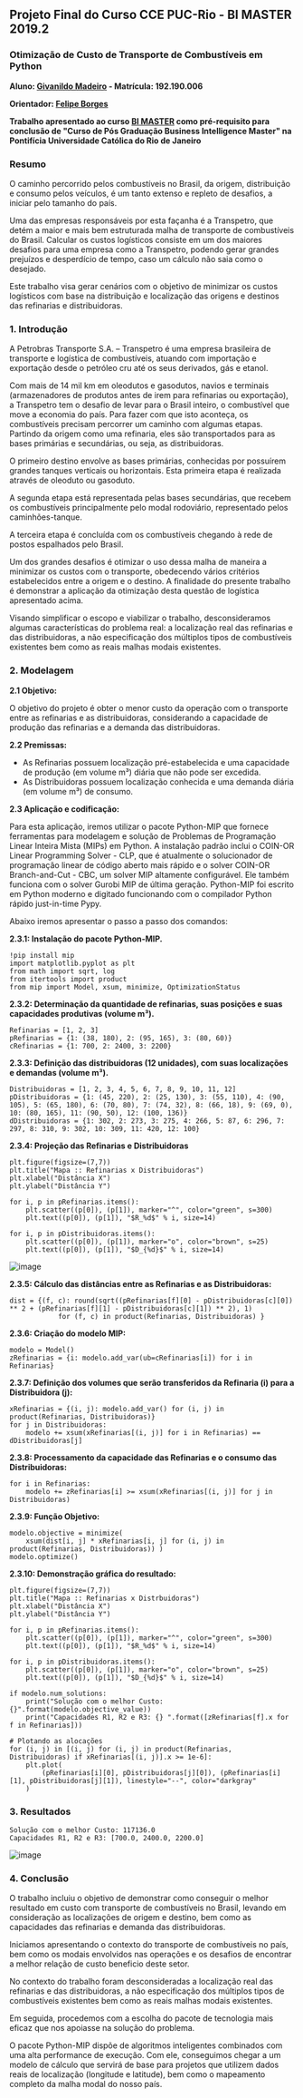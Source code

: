 ## Projeto Final do Curso CCE PUC-Rio - BI MASTER 2019.2

### Otimização de Custo de Transporte de Combustíveis em Python

**Aluno: [Givanildo Madeiro](https://github.com/givanildomadeiro) - Matrícula: 192.190.006**

**Orientador: [Felipe Borges](https://github.com/FelipeBorgesC)**

**Trabalho apresentado ao curso [BI MASTER](https://ica.puc-rio.ai/es/bi-master-es/) como pré-requisito para conclusão de "Curso de Pós Graduação Business Intelligence Master" na Pontifícia Universidade Católica do Rio de Janeiro**


### **Resumo**

O caminho percorrido pelos combustíveis no Brasil, da origem, distribuição e consumo pelos veículos, é um tanto extenso e repleto de desafios, a iniciar pelo tamanho do país. 

Uma das empresas responsáveis por esta façanha é a Transpetro, que detém a maior e mais bem estruturada malha de transporte de combustíveis do Brasil. 
Calcular os custos logísticos consiste em um dos maiores desafios para uma empresa como a Transpetro, podendo gerar grandes prejuízos e desperdício de tempo, caso um cálculo não saia como o desejado.

Este trabalho visa gerar cenários com o objetivo de minimizar os custos logísticos com base na distribuição e localização das origens e destinos das refinarias e distribuidoras.


### **1. Introdução**

A Petrobras Transporte S.A. – Transpetro é uma empresa brasileira de transporte e logística de combustíveis, atuando com importação e exportação desde o petróleo cru até os seus derivados, gás e etanol.

Com mais de 14 mil km em oleodutos e gasodutos, navios e terminais (armazenadores de produtos antes de irem para refinarias ou exportação), a Transpetro tem o desafio de levar para o Brasil inteiro, o combustível que move a economia do país.
Para fazer com que isto aconteça, os combustíveis precisam percorrer um caminho com algumas etapas. Partindo da origem como uma refinaria, eles são transportados para as bases primárias e secundárias, ou seja, as distribuidoras. 

O primeiro destino envolve as bases primárias, conhecidas por possuírem grandes tanques verticais ou horizontais. Esta primeira etapa é realizada através de oleoduto ou gasoduto. 

A segunda etapa está representada pelas bases secundárias, que recebem os combustíveis principalmente pelo modal rodoviário, representado pelos caminhões-tanque.

A terceira etapa é concluída com os combustíveis chegando à rede de postos espalhados pelo Brasil. 

Um dos grandes desafios é otimizar o uso dessa malha de maneira a minimizar os custos com o transporte, obedecendo vários critérios estabelecidos entre a origem e o destino.
A finalidade do presente trabalho é demonstrar a aplicação da otimização desta questão de logística apresentado acima.

Visando simplificar o escopo e viabilizar o trabalho, desconsideramos algumas características do problema real: a localização real das refinarias e das distribuidoras, a não especificação dos múltiplos tipos de combustíveis existentes bem como as reais malhas modais existentes.


### **2. Modelagem**

**2.1 Objetivo:**

O objetivo do projeto é obter o menor custo da operação com o transporte entre as refinarias e as distribuidoras, considerando a capacidade de produção das refinarias e a demanda das distribuidoras.

**2.2 Premissas:**

- As Refinarias possuem localização pré-estabelecida e uma capacidade de produção (em volume m³) diária que não pode ser excedida.
- As Distribuidoras possuem localização conhecida e uma demanda diária (em volume m³) de consumo.

**2.3 Aplicação e codificação:**

Para esta aplicação, iremos utilizar o pacote Python-MIP que fornece ferramentas para modelagem e solução de Problemas de Programação Linear Inteira Mista (MIPs) em Python. A instalação padrão inclui o COIN-OR Linear Programming Solver - CLP, que é atualmente o solucionador de programação linear de código aberto mais rápido e o solver COIN-OR Branch-and-Cut - CBC, um solver MIP altamente configurável. Ele também funciona com o solver Gurobi MIP de última geração. Python-MIP foi escrito em Python moderno e digitado funcionando com o compilador Python rápido just-in-time Pypy.

Abaixo iremos apresentar o passo a passo dos comandos:

**2.3.1: Instalação do pacote Python-MIP.**

    !pip install mip
    import matplotlib.pyplot as plt
    from math import sqrt, log
    from itertools import product
    from mip import Model, xsum, minimize, OptimizationStatus

**2.3.2: Determinação da quantidade de refinarias, suas posições e suas capacidades produtivas (volume m³).**

    Refinarias = [1, 2, 3]
    pRefinarias = {1: (38, 180), 2: (95, 165), 3: (80, 60)}
    cRefinarias = {1: 700, 2: 2400, 3: 2200}

**2.3.3: Definição das distribuidoras (12 unidades), com suas localizações e demandas (volume m³).**

    Distribuidoras = [1, 2, 3, 4, 5, 6, 7, 8, 9, 10, 11, 12]
    pDistribuidoras = {1: (45, 220), 2: (25, 130), 3: (55, 110), 4: (90, 105), 5: (65, 180), 6: (70, 80), 7: (74, 32), 8: (66, 18), 9: (69, 0), 10: (80, 165), 11: (90, 50), 12: (100, 136)}
    dDistribuidoras = {1: 302, 2: 273, 3: 275, 4: 266, 5: 87, 6: 296, 7: 297, 8: 310, 9: 302, 10: 309, 11: 420, 12: 100}

**2.3.4: Projeção das Refinarias e Distribuidoras**

    plt.figure(figsize=(7,7))
    plt.title("Mapa :: Refinarias x Distribuidoras")
    plt.xlabel("Distância X")
    plt.ylabel("Distância Y")

    for i, p in pRefinarias.items():
        plt.scatter((p[0]), (p[1]), marker="^", color="green", s=300)
        plt.text((p[0]), (p[1]), "$R_%d$" % i, size=14)

    for i, p in pDistribuidoras.items():
        plt.scatter((p[0]), (p[1]), marker="o", color="brown", s=25)
        plt.text((p[0]), (p[1]), "$D_{%d}$" % i, size=14)

![image](https://user-images.githubusercontent.com/60948599/136705028-0d539766-b8eb-4b47-a11d-90f5dc239bc0.png)

**2.3.5: Cálculo das distâncias entre as Refinarias e as Distribuidoras:**

    dist = {(f, c): round(sqrt((pRefinarias[f][0] - pDistribuidoras[c][0]) ** 2 + (pRefinarias[f][1] - pDistribuidoras[c][1]) ** 2), 1)
                for (f, c) in product(Refinarias, Distribuidoras) }

**2.3.6: Criação do modelo MIP:**

    modelo = Model()
    zRefinarias = {i: modelo.add_var(ub=cRefinarias[i]) for i in Refinarias} 

**2.3.7: Definição dos volumes que serão transferidos da Refinaria (i) para a Distribuidora (j):**

    xRefinarias = {(i, j): modelo.add_var() for (i, j) in product(Refinarias, Distribuidoras)}
    for j in Distribuidoras:
        modelo += xsum(xRefinarias[(i, j)] for i in Refinarias) == dDistribuidoras[j]

**2.3.8: Processamento da capacidade das Refinarias e o consumo das Distribuidoras:**

    for i in Refinarias:
        modelo += zRefinarias[i] >= xsum(xRefinarias[(i, j)] for j in Distribuidoras)

**2.3.9: Função Objetivo:**

    modelo.objective = minimize(
        xsum(dist[i, j] * xRefinarias[i, j] for (i, j) in product(Refinarias, Distribuidoras)) )
    modelo.optimize()

**2.3.10: Demonstração gráfica do resultado:**

    plt.figure(figsize=(7,7))
    plt.title("Mapa :: Refinarias x Distrbuidoras")
    plt.xlabel("Distância X")
    plt.ylabel("Distância Y")

    for i, p in pRefinarias.items():
        plt.scatter((p[0]), (p[1]), marker="^", color="green", s=300)
        plt.text((p[0]), (p[1]), "$R_%d$" % i, size=14)

    for i, p in pDistribuidoras.items():
        plt.scatter((p[0]), (p[1]), marker="o", color="brown", s=25)
        plt.text((p[0]), (p[1]), "$D_{%d}$" % i, size=14)

    if modelo.num_solutions:
        print("Solução com o melhor Custo: {}".format(modelo.objective_value))
        print("Capacidades R1, R2 e R3: {} ".format([zRefinarias[f].x for f in Refinarias]))

    # Plotando as alocações
    for (i, j) in [(i, j) for (i, j) in product(Refinarias, Distribuidoras) if xRefinarias[(i, j)].x >= 1e-6]:
        plt.plot(
            (pRefinarias[i][0], pDistribuidoras[j][0]), (pRefinarias[i][1], pDistribuidoras[j][1]), linestyle="--", color="darkgray"
        )

### **3. Resultados**

    Solução com o melhor Custo: 117136.0
    Capacidades R1, R2 e R3: [700.0, 2400.0, 2200.0]

![image](https://user-images.githubusercontent.com/60948599/136705239-b43c0a23-9e6f-4269-88b1-1840550c1ea7.png)


### **4. Conclusão**

O trabalho incluiu o objetivo de demonstrar como conseguir o melhor resultado em custo com transporte de combustíveis no Brasil, levando em consideração as localizações de origem e destino, bem como as capacidades das refinarias e demanda das distribuidoras.

Iniciamos apresentando o contexto do transporte de combustíveis no país, bem como os modais envolvidos nas operações e os desafios de encontrar a melhor relação de custo beneficio deste setor.

No contexto do trabalho foram desconsideradas a localização real das refinarias e das distribuidoras, a não especificação dos múltiplos tipos de combustíveis existentes bem como as reais malhas modais existentes.

Em seguida, procedemos com a escolha do pacote de tecnologia mais eficaz que nos apoiasse na solução do problema.

O pacote Python-MIP dispõe de algoritmos inteligentes combinados com uma alta performance de execução. Com ele, conseguimos chegar a um modelo de cálculo que servirá de base para projetos que utilizem dados reais de localização (longitude e latitude), bem como o mapeamento completo da malha modal do nosso país. 
